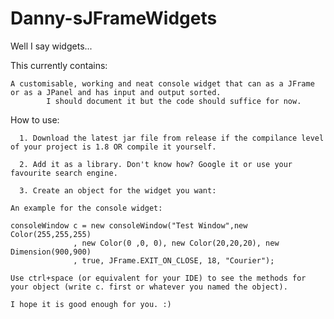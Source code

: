# Danny-sJFrameWidgets
Well I say widgets...

This currently contains:

    A customisable, working and neat console widget that can as a JFrame or as a JPanel and has input and output sorted.        
            I should document it but the code should suffice for now.
            
	    
How to use:

   	  1. Download the latest jar file from release if the compilance level of your project is 1.8 OR compile it yourself.
    
 	  2. Add it as a library. Don't know how? Google it or use your favourite search engine.
   
 	  3. Create an object for the widget you want:
    
    An example for the console widget:
       
  ``` 
  consoleWindow c = new consoleWindow("Test Window",new Color(255,255,255)
				, new Color(0 ,0, 0), new Color(20,20,20), new Dimension(900,900)
				, true, JFrame.EXIT_ON_CLOSE, 18, "Courier");
  ```
    Use ctrl+space (or equivalent for your IDE) to see the methods for your object (write c. first or whatever you named the object). 
                
    I hope it is good enough for you. :)        
